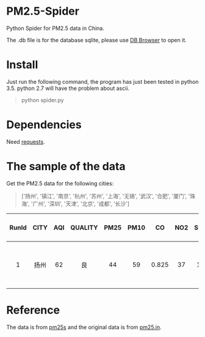 # PM2.5-Spider
Python Spider for PM2.5 data in China.

The .db file is for the database sqlite, please use [DB Browser](http://sqlitebrowser.org/) to open it.

# Install
Just run the following command, the program has just been tested in python 3.5. python 2.7 will have the problem about ascii.

>python spider.py

# Dependencies
Need [requests](http://docs.python-requests.org/en/master/).

# The sample of the data
Get the PM2.5 data for the following cities:

>['扬州', '镇江', '南京', '杭州', '苏州', '上海', '无锡', '武汉', '合肥', '厦门', '珠海', '广州', '深圳', '天津', '北京', '成都', '长沙']

|RunId| CITY| AQI| QUALITY | PM25 | PM10 | CO | NO2 | SO2| O3-平均1h | O3-平均8h | TIME |
| :-------------: |:-------------:| :-------------:| :-------------:|:-------------:|:-------------:|:-------------:|:-------------:|:-------------:|:-------------:|:-------------:|:-------------:|
|1|	扬州|	62|	良|	44|	59|	0.825|	37|	13|	35|	48|	2017年1月6日14时|

# Reference
The data is from [pm25s](http://www.pm25s.com/cn/rank/) and the original data is from [pm25.in](http://pm25.in/).
